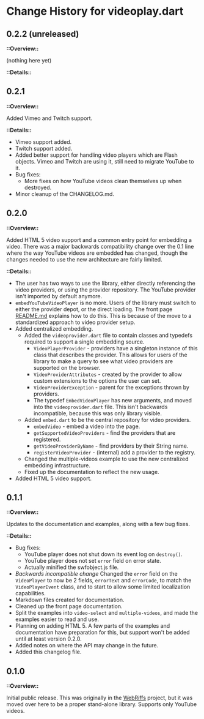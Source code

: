 # Change History for videoplay.dart

## 0.2.2 (unreleased)

**::Overview::**

(nothing here yet)

**::Details::**


## 0.2.1

**::Overview::**

Added Vimeo and Twitch support.

**::Details::**

* Vimeo support added.
* Twitch support added.
* Added better support for handling video players which are Flash objects.
  Vimeo and Twitch are using it, still need to migrate YouTube to it.
* Bug fixes:
    * More fixes on how YouTube videos clean themselves up when destroyed.
* Minor cleanup of the CHANGELOG.md.

## 0.2.0

**::Overview::**

Added HTML 5 video support and a common entry point for embedding
a video.  There was a major backwards compatibility change over the 0.1 line
where the way YouTube videos are embedded has changed, though the changes needed
to use the new architecture are fairly limited.

**::Details::**

* The user has two ways to use the library, either directly referencing the
  video providers, or using the provider repository.  The YouTube provider
  isn't imported by default anymore.
* `embedYouTubeVideoPlayer` is no more.  Users of the library must switch to
  either the provider depot, or the direct loading.  The front page
  [README.md](README.md) explains how to do this.  This is because of the
  move to a standardized approach to video provider setup.
* Added centralized embedding.
    * Added the `videoprovider.dart` file to contain classes and typedefs
      required to support a single embedding source.
        * `VideoPlayerProvider` - providers have a singleton instance of this
          class that describes the provider.  This allows for users of the
          library to make a query to see what video providers are supported on
          the browser.
        * `VideoProviderAttributes` - created by the provider to allow custom
          extensions to the options the user can set.
        * `VideoProviderException` - parent for the exceptions thrown by
          providers.
        * The typedef `EmbedVideoPlayer` has new arguments, and moved into the
          `videoprovider.dart` file.  This isn't backwards incompatible, because
          this was only library visible.
    * Added `embed.dart` to be the central repository for video providers.
        * `embedVideo` - embed a video into the page.
        * `getSupportedVideoProviders` - find the providers that are registered.
        * `getVideoProviderByName` - find providers by their String name.
        * `registerVideoProvider` - (internal) add a provider to the registry.
    * Changed the multiple-videos example to use the new centralized embedding
      infrastructure.
    * Fixed up the documentation to reflect the new usage.
* Added HTML 5 video support.


## 0.1.1

**::Overview::**

Updates to the documentation and examples, along with a few bug fixes.

**::Details::**

* Bug fixes:
    * YouTube player does not shut down its event log on `destroy()`.
    * YouTube player does not set `error` field on error state.
    * Actually minified the swfobject.js file.
* *Backwards incompatible change* Changed the `error` field on the
  `VideoPlayer` to now be 2 fields,  `errorText` and `errorCode`, to match the
  `VideoPlayerEvent` class, and to start to allow some limited localization
  capabilities.
* Markdown files created for documentation.
* Cleaned up the front page documentation.
* Split the examples into `video-select` and `multiple-videos`, and made
  the examples easier to read and use.
* Planning on adding HTML 5.  A few parts of the examples and documentation
  have preparation for this, but support won't be added until at least version
  0.2.0.
* Added notes on where the API may change in the future.
* Added this changelog file.


## 0.1.0

**::Overview::**

Initial public release.  This was originally in the
[WebRiffs](https://github.com/groboclown/webriffs) project, but it was moved
over here to be a proper stand-alone library.  Supports only YouTube videos.
